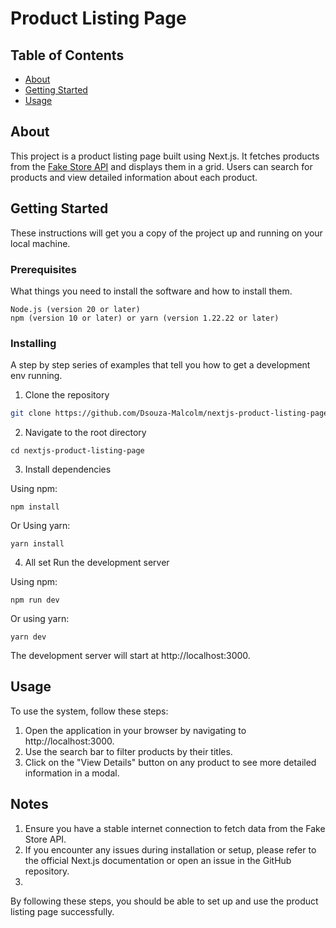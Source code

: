 # Product Listing Page

## Table of Contents

- [About](#about)
- [Getting Started](#getting_started)
- [Usage](#usage)

## About <a name = "about"></a>

This project is a product listing page built using Next.js. It fetches products from the [Fake Store API](https://fakestoreapi.com/) and displays them in a grid. Users can search for products and view detailed information about each product.

## Getting Started <a name = "getting_started"></a>

These instructions will get you a copy of the project up and running on your local machine.

### Prerequisites

What things you need to install the software and how to install them.

```
Node.js (version 20 or later)
npm (version 10 or later) or yarn (version 1.22.22 or later)
```

### Installing

A step by step series of examples that tell you how to get a development env running.

1. Clone the repository

```bash
git clone https://github.com/Dsouza-Malcolm/nextjs-product-listing-page.git
```

2. Navigate to the root directory

```
cd nextjs-product-listing-page
```

3. Install dependencies

Using npm:

```
npm install
```

Or Using yarn:

```
yarn install
```

4. All set Run the development server

Using npm:

```
npm run dev
```

Or using yarn:

```
yarn dev
```

The development server will start at http://localhost:3000.

## Usage <a name = "usage"></a>

To use the system, follow these steps:

1. Open the application in your browser by navigating to http://localhost:3000.
2. Use the search bar to filter products by their titles.
3. Click on the "View Details" button on any product to see more detailed information in a modal.

## Notes
1. Ensure you have a stable internet connection to fetch data from the Fake Store API.
2. If you encounter any issues during installation or setup, please refer to the official Next.js documentation or open an issue in the GitHub repository.
3. 
By following these steps, you should be able to set up and use the product listing page successfully.
